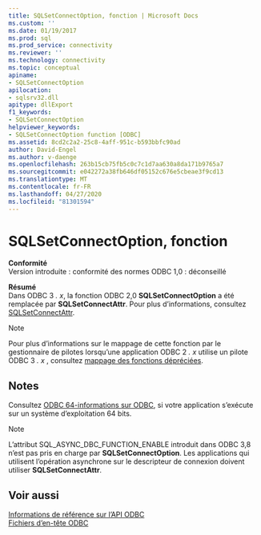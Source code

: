 ```yaml
---
title: SQLSetConnectOption, fonction | Microsoft Docs
ms.custom: ''
ms.date: 01/19/2017
ms.prod: sql
ms.prod_service: connectivity
ms.reviewer: ''
ms.technology: connectivity
ms.topic: conceptual
apiname:
- SQLSetConnectOption
apilocation:
- sqlsrv32.dll
apitype: dllExport
f1_keywords:
- SQLSetConnectOption
helpviewer_keywords:
- SQLSetConnectOption function [ODBC]
ms.assetid: 8cd2c2a2-25c8-4aff-951c-b593bbfc90ad
author: David-Engel
ms.author: v-daenge
ms.openlocfilehash: 263b15cb75fb5c0c7c1d7aa630a8da171b9765a7
ms.sourcegitcommit: e042272a38fb646df05152c676e5cbeae3f9cd13
ms.translationtype: MT
ms.contentlocale: fr-FR
ms.lasthandoff: 04/27/2020
ms.locfileid: "81301594"
---
```

# <a name="sqlsetconnectoption-function"></a>SQLSetConnectOption, fonction
**Conformité**  
 Version introduite : conformité des normes ODBC 1,0 : déconseillé  
  
 **Résumé**  
 Dans ODBC 3 *. x*, la fonction ODBC 2,0 **SQLSetConnectOption** a été remplacée par **SQLSetConnectAttr**. Pour plus d’informations, consultez [SQLSetConnectAttr](../../../odbc/reference/syntax/sqlsetconnectattr-function.md).  
  
> [!NOTE]
>  Pour plus d’informations sur le mappage de cette fonction par le gestionnaire de pilotes lorsqu’une application ODBC 2 *. x* utilise un pilote ODBC 3 *. x* , consultez [mappage des fonctions dépréciées](../../../odbc/reference/appendixes/mapping-deprecated-functions.md).  
  
## <a name="remarks"></a>Notes  
 Consultez [ODBC 64-informations sur ODBC](../../../odbc/reference/odbc-64-bit-information.md), si votre application s’exécute sur un système d’exploitation 64 bits.  
  
> [!NOTE]  
>  L’attribut SQL_ASYNC_DBC_FUNCTION_ENABLE introduit dans ODBC 3,8 n’est pas pris en charge par **SQLSetConnectOption**. Les applications qui utilisent l’opération asynchrone sur le descripteur de connexion doivent utiliser **SQLSetConnectAttr**.  
  
## <a name="see-also"></a>Voir aussi  
 [Informations de référence sur l’API ODBC](../../../odbc/reference/syntax/odbc-api-reference.md)   
 [Fichiers d’en-tête ODBC](../../../odbc/reference/install/odbc-header-files.md)
